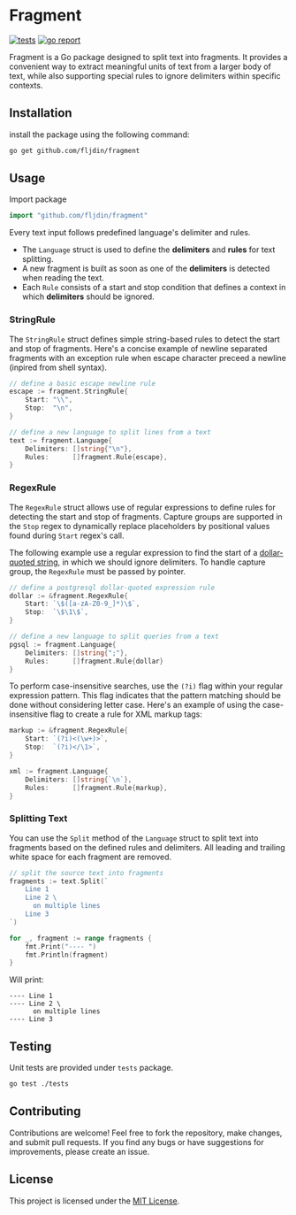 # Fragment

[![tests](https://github.com/fljdin/fragment/actions/workflows/tests.yml/badge.svg)](https://github.com/fljdin/fragment/actions/workflows/tests.yml)
[![go report](https://goreportcard.com/badge/github.com/fljdin/fragment)](https://goreportcard.com/report/github.com/fljdin/fragment)

Fragment is a Go package designed to split text into fragments. It provides a
convenient way to extract meaningful units of text from a larger body of text,
while also supporting special rules to ignore delimiters within specific
contexts.

## Installation

install the package using the following command:

```bash
go get github.com/fljdin/fragment
```

## Usage

Import package

```go
import "github.com/fljdin/fragment"
```

Every text input follows predefined language's delimiter and rules.

* The `Language` struct is used to define the **delimiters** and **rules** for
  text splitting.
* A new fragment is built as soon as one of the **delimiters** is detected when
  reading the text.
* Each `Rule` consists of a start and stop condition that defines a context in
  which **delimiters** should be ignored.

### StringRule

The `StringRule` struct defines simple string-based rules to detect the start
and stop of fragments. Here's a concise example of newline separated fragments
with an exception rule when escape character preceed a newline (inpired from
shell syntax).

```go
// define a basic escape newline rule
escape := fragment.StringRule{
    Start: "\\",
    Stop:  "\n",
}

// define a new language to split lines from a text
text := fragment.Language{
    Delimiters: []string{"\n"},
    Rules:      []fragment.Rule{escape},
}
```

### RegexRule

The `RegexRule` struct allows use of regular expressions to define rules for
detecting the start and stop of fragments. Capture groups are supported in the
`Stop` regex to dynamically replace placeholders by positional values found
during `Start` regex's call.

The following example use a regular expression to find the start of a
[dollar-quoted string], in which we should ignore delimiters. To handle capture
group, the `RegexRule` must be passed by pointer.

[dollar-quoted string]: https://www.postgresql.org/docs/current/sql-syntax-lexical.html#SQL-SYNTAX-DOLLAR-QUOTING

```go
// define a postgresql dollar-quoted expression rule
dollar := &fragment.RegexRule{
    Start: `\$([a-zA-Z0-9_]*)\$`,
    Stop:  `\$\1\$`,
}

// define a new language to split queries from a text
pgsql := fragment.Language{
    Delimiters: []string{";"},
    Rules:      []fragment.Rule{dollar}
}
```

To perform case-insensitive searches, use the `(?i)` flag within your regular
expression pattern. This flag indicates that the pattern matching should be done
without considering letter case. Here's an example of using the case-insensitive
flag to create a rule for XML markup tags:

```go
markup := &fragment.RegexRule{
    Start: `(?i)<(\w+)>`,
    Stop:  `(?i)</\1>`,
}

xml := fragment.Language{
    Delimiters: []string{`\n`},
    Rules:      []fragment.Rule{markup},
}
```

### Splitting Text

You can use the `Split` method of the `Language` struct to split text into
fragments based on the defined rules and delimiters. All leading and trailing
white space for each fragment are removed.

```go
// split the source text into fragments
fragments := text.Split(`
    Line 1
    Line 2 \
      on multiple lines
    Line 3
`)

for _, fragment := range fragments {
    fmt.Print("---- ")
    fmt.Println(fragment)
}
```

Will print:

```
---- Line 1
---- Line 2 \
      on multiple lines
---- Line 3
```

## Testing

Unit tests are provided under `tests` package.

```bash
go test ./tests
```

## Contributing

Contributions are welcome! Feel free to fork the repository, make changes, and
submit pull requests. If you find any bugs or have suggestions for improvements,
please create an issue.

## License

This project is licensed under the [MIT License](LICENSE).
